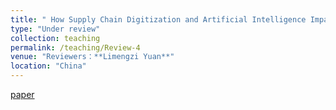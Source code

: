 ```yaml
---
title: " How Supply Chain Digitization and Artificial Intelligence Impact Green Energy Production.  "
type: "Under review"
collection: teaching
permalink: /teaching/Review-4
venue: "Reviewers：**Limengzi Yuan**"
location: "China"
---
```


[paper](https://baidu.com)
